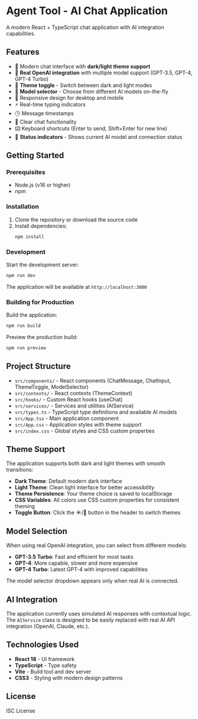 # Agent Tool - AI Chat Application

A modern React + TypeScript chat application with AI integration capabilities.

## Features

- 💬 Modern chat interface with **dark/light theme support**
- 🤖 **Real OpenAI integration** with multiple model support (GPT-3.5, GPT-4, GPT-4 Turbo)
- 🎨 **Theme toggle** - Switch between dark and light modes
- 🔄 **Model selector** - Choose from different AI models on-the-fly
- 📱 Responsive design for desktop and mobile
- ⚡ Real-time typing indicators
- 🕒 Message timestamps
- 🧹 Clear chat functionality
- ⌨️ Keyboard shortcuts (Enter to send, Shift+Enter for new line)
- 🔧 **Status indicators** - Shows current AI model and connection status

## Getting Started

### Prerequisites

- Node.js (v16 or higher)
- npm

### Installation

1. Clone the repository or download the source code
2. Install dependencies:
   ```bash
   npm install
   ```

### Development

Start the development server:
```bash
npm run dev
```

The application will be available at `http://localhost:3000`

### Building for Production

Build the application:
```bash
npm run build
```

Preview the production build:
```bash
npm run preview
```

## Project Structure

- `src/components/` - React components (ChatMessage, ChatInput, ThemeToggle, ModelSelector)
- `src/contexts/` - React contexts (ThemeContext)
- `src/hooks/` - Custom React hooks (useChat)
- `src/services/` - Services and utilities (AIService)
- `src/types.ts` - TypeScript type definitions and available AI models
- `src/App.tsx` - Main application component
- `src/App.css` - Application styles with theme support
- `src/index.css` - Global styles and CSS custom properties

## Theme Support

The application supports both dark and light themes with smooth transitions:

- **Dark Theme**: Default modern dark interface
- **Light Theme**: Clean light interface for better accessibility
- **Theme Persistence**: Your theme choice is saved to localStorage
- **CSS Variables**: All colors use CSS custom properties for consistent theming
- **Toggle Button**: Click the ☀️/🌙 button in the header to switch themes

## Model Selection

When using real OpenAI integration, you can select from different models:

- **GPT-3.5 Turbo**: Fast and efficient for most tasks
- **GPT-4**: More capable, slower and more expensive
- **GPT-4 Turbo**: Latest GPT-4 with improved capabilities

The model selector dropdown appears only when real AI is connected.

## AI Integration

The application currently uses simulated AI responses with contextual logic. The `AIService` class is designed to be easily replaced with real AI API integration (OpenAI, Claude, etc.).

## Technologies Used

- **React 18** - UI framework
- **TypeScript** - Type safety
- **Vite** - Build tool and dev server
- **CSS3** - Styling with modern design patterns

## License

ISC License